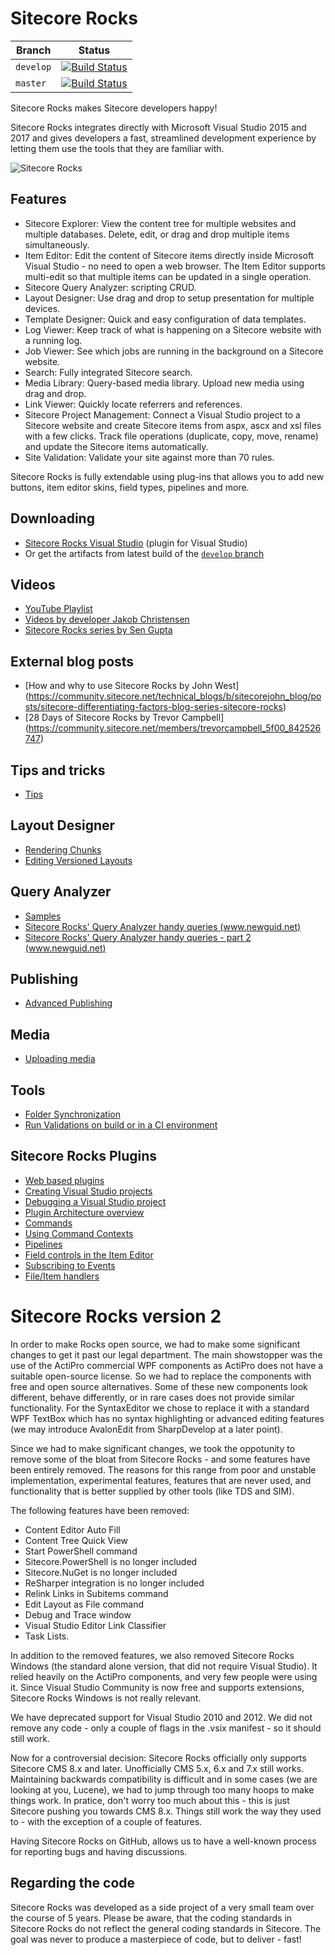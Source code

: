 
# Sitecore Rocks

| Branch | Status |
|-|-|
| `develop` | [![Build Status](https://dev.azure.com/sitecore-devex/Sitecore%20Rocks/_apis/build/status/Sitecore.Sitecore.Rocks?branchName=develop)](https://dev.azure.com/sitecore-devex/Sitecore%20Rocks/_build/latest?definitionId=1&branchName=develop) |
| `master` | [![Build Status](https://dev.azure.com/sitecore-devex/Sitecore%20Rocks/_apis/build/status/Sitecore.Sitecore.Rocks?branchName=master)](https://dev.azure.com/sitecore-devex/Sitecore%20Rocks/_build/latest?definitionId=1&branchName=master) |

Sitecore Rocks makes Sitecore developers happy!

Sitecore Rocks integrates directly with Microsoft Visual Studio 2015 and 2017 
and gives developers a fast, streamlined development experience by letting them use the tools 
that they are familiar with. 

![Sitecore Rocks](https://jakobchristensen.gallerycdn.vsassets.io/extensions/jakobchristensen/sitecorerocks/2.1.86/1517567127404/148813/1/Readme1.png)

## Features

* Sitecore Explorer: View the content tree for multiple websites and multiple databases. Delete, edit, or drag and drop multiple items simultaneously.
* Item Editor: Edit the content of Sitecore items directly inside Microsoft Visual Studio - no need to open a web browser. The Item Editor supports multi-edit so that multiple items can be updated in a single operation. 
* Sitecore Query Analyzer: scripting CRUD.
* Layout Designer: Use drag and drop to setup presentation for multiple devices.
* Template Designer: Quick and easy configuration of data templates.
* Log Viewer: Keep track of what is happening on a Sitecore website with a running log.
* Job Viewer: See which jobs are running in the background on a Sitecore website.
* Search: Fully integrated Sitecore search.
* Media Library: Query-based media library. Upload new media using drag and drop.
* Link Viewer: Quickly locate referrers and references.
* Sitecore Project Management: Connect a Visual Studio project to a Sitecore website and create Sitecore items from aspx, ascx and xsl files with a few clicks. Track file operations (duplicate, copy, move, rename) and update the Sitecore items automatically.
* Site Validation: Validate your site against more than 70 rules.

Sitecore Rocks is fully extendable using plug-ins that allows you to add new buttons, item editor skins, field types, pipelines and more.

## Downloading
* [Sitecore Rocks Visual Studio](https://visualstudiogallery.msdn.microsoft.com/44a26c88-83a7-46f6-903c-5c59bcd3d35b) (plugin for Visual Studio)
* Or get the artifacts from latest build of the [`develop` branch](https://dev.azure.com/sitecore-devex/Sitecore%20Rocks/_build/latest?definitionId=1&branchName=develop)

## Videos
* [YouTube Playlist](https://www.youtube.com/view_play_list?p=2B8CA35C742803E4)
* [Videos by developer Jakob Christensen](https://www.youtube.com/playlist?list=PLWIbrolNZWfk2WZcNefluTlW0QQmrMj1q)
* [Sitecore Rocks series by Sen Gupta](https://www.youtube.com/watch?v=O4R7AbwotS0&list=PLFNs4m6IdelTc277XFzwxh2AaXC4bzyrg)

## External blog posts
* [How and why to use Sitecore Rocks by John West] (https://community.sitecore.net/technical_blogs/b/sitecorejohn_blog/posts/sitecore-differentiating-factors-blog-series-sitecore-rocks)
* [28 Days of Sitecore Rocks by Trevor Campbell] (https://community.sitecore.net/members/trevorcampbell_5f00_842526747)

## Tips and tricks
* [Tips](docs/Tips/Tips.md)

## Layout Designer
* [Rendering Chunks](docs/Layouts/RenderingChunks.md)
* [Editing Versioned Layouts](docs/Layouts/VersionedLayouts.md)

## Query Analyzer
* [Samples](docs/QueryAnalyzer/QueryAnalyzerSamples.md)
* [Sitecore Rocks' Query Analyzer handy queries (www.newguid.net)](http://www.newguid.net/sitecore/2012/sitecore-rocks-query-analyzer-handy-queries/)
* [Sitecore Rocks' Query Analyzer handy queries - part 2 (www.newguid.net)](http://www.newguid.net/uncategorized/2012/sitecore-rocks-query-analyzer-handy-queries-part-2/)

## Publishing
* [Advanced Publishing](docs/Publishing/AdvancedPublishing.md)

## Media
* [Uploading media](docs/Media/UploadingMedia.md)

## Tools
* [Folder Synchronization](docs/Tools/FolderSynchronization.md)
* [Run Validations on build or in a CI environment](docs/Tools/ConfigureBuildTask.md)

## Sitecore Rocks Plugins
* [Web based plugins](docs/Plugins/WebBasedPlugins.md)
* [Creating Visual Studio projects](docs/Plugins/CreatingVisualStudioProjects.md)
* [Debugging a Visual Studio project](docs/Plugins/DebuggingVisualStudioProject.md)
* [Plugin Architecture overview](docs/Plugins/PluginArchitecture.md)
* [Commands](docs/Plugins/Commands.md)
* [Using Command Contexts](docs/Plugins/CommandContexts.md)
* [Pipelines](docs/Plugins/Pipelines.md)
* [Field controls in the Item Editor](docs/Plugins/FieldControls.md)
* [Subscribing to Events](docs/Plugins/SubscribingToEvents.md)
* [File/Item handlers](docs/Plugins/FileItemHandlers.md)

# Sitecore Rocks version 2

In order to make Rocks open source, we had to make some significant changes to get it past our legal department.
The main showstopper was the use of the ActiPro commercial WPF components as ActiPro does not have a suitable open-source
license. So we had to replace the components with free and open source alternatives. Some of these new components 
look different, behave differently, or in rare cases does not provide similar functionality. For the SyntaxEditor 
we chose to replace it with a standard WPF TextBox which has no syntax highlighting or advanced editing features 
(we may introduce AvalonEdit from SharpDevelop at a later point). 

Since we had to make significant changes, we took the oppotunity to remove some of the bloat from Sitecore Rocks - and
some features have been entirely removed. The reasons for this range from poor and unstable implementation, 
experimental features, features that are never used, and functionality that is better supplied by other tools (like
TDS and SIM).

The following features have been removed:

* Content Editor Auto Fill
* Content Tree Quick View
* Start PowerShell command
* Sitecore.PowerShell is no longer included
* Sitecore.NuGet is no longer included
* ReSharper integration is no longer included
* Relink Links in Subitems command
* Edit Layout as File command
* Debug and Trace window
* Visual Studio Editor Link Classifier
* Task Lists.

In addition to the removed features, we also removed Sitecore Rocks Windows (the standard alone version, that did not
require Visual Studio). It relied heavily on the ActiPro components, and very few people were using it. Since 
Visual Studio Community is now free and supports extensions, Sitecore Rocks Windows is not really relevant.

We have deprecated support for Visual Studio 2010 and 2012. We did not remove any code - only a couple of flags in the
.vsix manifest - so it should still work.

Now for a controversial decision: Sitecore Rocks officially only supports Sitecore CMS 8.x and later. Unofficially 
CMS 5.x, 6.x and 7.x still works. Maintaining backwards compatibility is difficult and in some cases (we are 
looking at you, Lucene), we had to jump through too many hoops to make things work. In pratice, don't worry too 
much about this - this is just Sitecore pushing you towards CMS 8.x. Things still work the way they used to - 
with the exception of a couple of features.

Having Sitecore Rocks on GitHub, allows us to have a well-known process for reporting bugs and having discussions.

## Regarding the code
Sitecore Rocks was developed as a side project of a very small team over the course of 5 years. Please be aware, that
the coding standards in Sitecore Rocks do not reflect the general coding standards in Sitecore. The goal was never 
to produce a masterpiece of code, but to deliver - fast!
